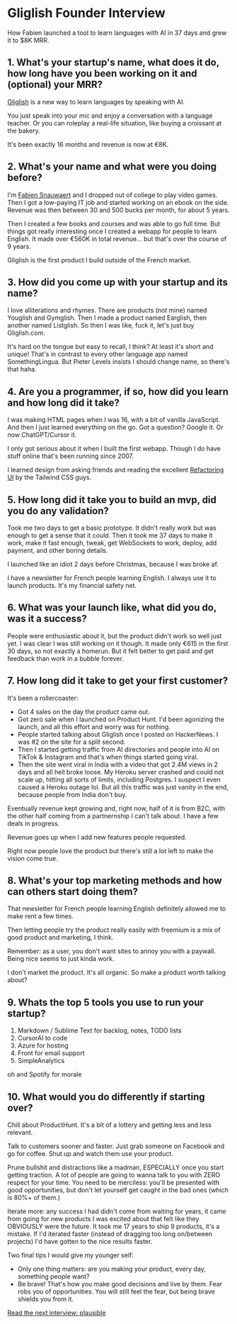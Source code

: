 # Gliglish Founder Interview

How Fabien launched a tool to learn languages with AI in 37 days and grew it to $8K MRR.

## 1. What's your startup's name, what does it do, how long have you been working on it and (optional) your MRR?

[Gliglish](https://gliglish.com) is a new way to learn languages by speaking with AI.

You just speak into your mic and enjoy a conversation with a language teacher. Or you can roleplay a real-life situation, like buying a croissant at the bakery.

It's been exactly 16 months and revenue is now at €8K.


## 2. What's your name and what were you doing before?

I'm [Fabien Snauwaert](https://fabiensnauwaert.com/) and I dropped out of college to play video games. Then I got a low-paying IT job and started working on an ebook on the side. Revenue was then between 30 and 500 bucks per month, for about 5 years.

Then I created a few books and courses and was able to go full time. But things got really interesting once I created a webapp for people to learn English. It made over €560K in total revenue… but that's over the course of 9 years.

Gliglish is the first product I build outside of the French market.


## 3. How did you come up with your startup and its name?

I love alliterations and rhymes. There are products (not mine) named Youglish and Gymglish. Then I made a product named Earglish, then another named Listglish. So then I was like, fuck it, let's just buy Gliglish.com.

It's hard on the tongue but easy to recall, I think? At least it's short and unique! That's in contrast to every other language app named SomethingLingua. But Pieter Levels insists I should change name, so there's that haha.


## 4. Are you a programmer, if so, how did you learn and how long did it take?

I was making HTML pages when I was 16, with a bit of vanilla JavaScript. And then I just learned everything on the go. Got a question? Google it. Or now ChatGPT/Cursor it.

I only got serious about it when I built the first webapp. Though I do have stuff online that's been running since 2007.

I learned design from asking friends and reading the excellent [Refactoring UI](https://refactoringui.com) by the Tailwind CSS guys.


## 5. How long did it take you to build an mvp, did you do any validation?

Took me two days to get a basic prototype. It didn't really work but was enough to get a sense that it could. Then it took me 37 days to make it work, make it fast enough, tweak, get WebSockets to work, deploy, add payment, and other boring details.

I launched like an idiot 2 days before Christmas, because I was broke af.

I have a newsletter for French people learning English. I always use it to launch products. It's my financial safety net.


## 6. What was your launch like, what did you do, was it a success?

People were enthusiastic about it, but the product didn't work so well just yet. I was clear I was still working on it though. It made only €615 in the first 30 days, so not exactly a homerun. But it felt better to get paid and get feedback than work in a bubble forever.


## 7. How long did it take to get your first customer?

It's been a rollercoaster:

- Got 4 sales on the day the product came out.
- Got zero sale when I launched on Product Hunt. I'd been agonizing the launch, and all this effort and worry was for nothing.
- People started talking about Gliglish once I posted on HackerNews. I was #2 on the site for a split second.
- Then I started getting traffic from AI directories and people into AI on TikTok & Instagram and that's when things started going viral.
- Then the site went viral in India with a video that got 2.4M views in 2 days and all hell broke loose. My Heroku server crashed and could not scale up, hitting all sorts of limits, including Postgres. I suspect I even caused a Heroku outage lol. But all this traffic was just vanity in the end, because people from India don't buy.

Eventually revenue kept growing and, right now, half of it is from B2C, with the other half coming from a partnernship I can't talk about. I have a few deals in progress.

Revenue goes up when I add new features people requested.

Right now people love the product but there's still a lot left to make the vision come true.


## 8. What's your top marketing methods and how can others start doing them?

That newsletter for French people learning English definitely allowed me to make rent a few times.

Then letting people try the product really easily with freemium is a mix of good product and marketing, I think.

Remember: as a user, you don't want sites to annoy you with a paywall. Being nice seems to just kinda work.

I don't market the product. It's all organic. So make a product worth talking about?


## 9. Whats the top 5 tools you use to run your startup?

1. Markdown / Sublime Text for backlog, notes, TODO lists
2. CursorAI to code
3. Azure for hosting
4. Front for email support
5. SimpleAnalytics

oh and Spotify for morale


## 10. What would you do differently if starting over?

Chill about ProductHunt. It's a bit of a lottery and getting less and less relevant.

Talk to customers sooner and faster. Just grab someone on Facebook and go for coffee. Shut up and watch them use your product.

Prune bullshit and distractions like a madman, ESPECIALLY once you start getting traction. A lot of people are going to wanna talk to you with ZERO respect for your time. You need to be merciless: you'll be presented with good opportunities, but don't let yourself get caught in the bad ones (which is 80%+ of them.)

Iterate more: any success I had didn't come from waiting for years, it came from going for new products I was excited about that felt like they OBVIOUSLY were the future. It took me 17 years to ship 9 products, it's a mistake. If I'd iterated faster (instead of dragging too long on/between projects) I'd have gotten to the nice results faster.

Two final tips I would give my younger self:

- Only one thing matters: are you making your product, every day, something people want?
- Be brave! That's how you make good decisions and live by them. Fear robs you of opportunities. You will still feel the fear, but being brave shields you from it.

[Read the next interview: plausible](plausible)